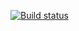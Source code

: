 [![Build status](https://ci.appveyor.com/api/projects/status/dj3dgb7hu9nwef70?svg=true)](https://ci.appveyor.com/project/MoskalevDA/dzjavapatterns2)
